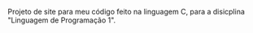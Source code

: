 Projeto de site para meu código feito na linguagem C, para a disicplina "Linguagem de Programação 1".

